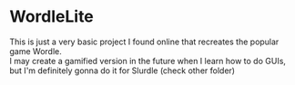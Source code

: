 # WordleLite

This is just a very basic project I found online that recreates the popular game Wordle.  
I may create a gamified version in the future when I learn how to do GUIs, but I'm definitely gonna do it for Slurdle (check other folder)